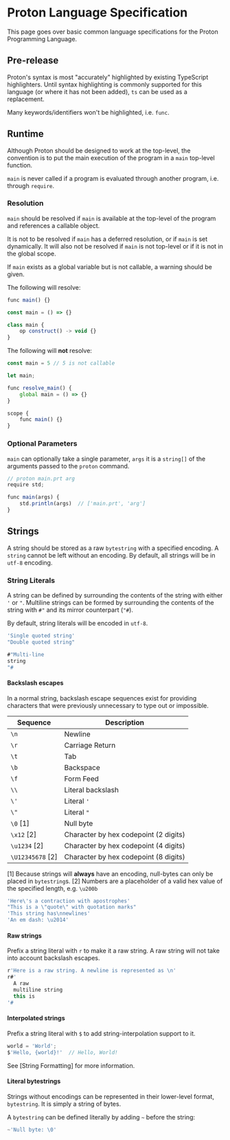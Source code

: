 # Proton Language Specification
This page goes over basic common language specifications for the Proton Programming Language.

## Pre-release
Proton's syntax is most "accurately" highlighted by existing TypeScript highlighters.
Until syntax highlighting is commonly supported for this language (or where it has not been added), `ts` can be used as a replacement.

Many keywords/identifiers won't be highlighted, i.e. `func`.

## Runtime
Although Proton should be designed to work at the top-level, the convention is to put the main execution of the program in
a `main` top-level function.

`main` is never called if a program is evaluated through another program, i.e. through `require`.

### Resolution
`main` should be resolved if `main` is available at the top-level of the program and references a callable object.

It is not to be resolved if `main` has a deferred resolution, or if `main` is set dynamically.
It will also not be resolved if `main` is not top-level or if it is not in the global scope.

If `main` exists as a global variable but is not callable, a warning should be given.

The following will resolve:
```ts
func main() {}
```
```ts
const main = () => {}
```
```ts
class main {
    op construct() -> void {}
}
```

The following will **not** resolve:
```ts
const main = 5 // 5 is not callable
```
```ts
let main;

func resolve_main() {
    global main = () => {}
}
```
```ts
scope {
    func main() {}
}
```

### Optional Parameters
`main` can optionally take a single parameter, `args` it is a `string[]` of the arguments passed to the `proton` command.

```ts
// proton main.prt arg
require std;

func main(args) {
    std.println(args)  // ['main.prt', 'arg']
}
```

## Strings
A string should be stored as a raw `bytestring` with a specified encoding. A `string` cannot be left without an encoding.
By default, all strings will be in `utf-8` encoding.

### String Literals
A string can be defined by surrounding the contents of the string with either `'` or `"`.
Multiline strings can be formed by surrounding the contents of the string with `#"` and its mirror counterpart (`"#`).

By default, string literals will be encoded in `utf-8`.

```ts
'Single quoted string'
"Double quoted string"

#"Multi-line
string
"#
```

#### Backslash escapes
In a normal string, backslash escape sequences exist for providing characters that were previously unnecessary to type out or impossible.

|     Sequence     |              Description              |
| ---------------- | ------------------------------------- |
| `\n`             | Newline                               |
| `\r`             | Carriage Return                       |
| `\t`             | Tab                                   |
| `\b`             | Backspace                             |
| `\f`             | Form Feed                             |
| `\\`             | Literal backslash                     |
| `\'`             | Literal `'`                           |
| `\"`             | Literal `"`                           |
| `\0` [1]         | Null byte                             |
| `\x12` [2]       | Character by hex codepoint (2 digits) |
| `\u1234` [2]     | Character by hex codepoint (4 digits) |
| `\U12345678` [2] | Character by hex codepoint (8 digits) |

[1] Because strings will **always** have an encoding, null-bytes can only be placed in `bytestring`s.
[2] Numbers are a placeholder of a valid hex value of the specified length, e.g. `\u200b`

```ts
'Here\'s a contraction with apostrophes'
"This is a \"quote\" with quotation marks"
'This string has\nnewlines'
'An em dash: \u2014'
```

#### Raw strings
Prefix a string literal with `r` to make it a raw string. A raw string will not take into account backslash escapes.

```ts
r'Here is a raw string. A newline is represented as \n'
r#'
  A raw
  multiline string
  this is
'#
```

#### Interpolated strings
Prefix a string literal with `$` to add string-interpolation support to it.

```ts
world = 'World';
$'Hello, {world}!'  // Hello, World!
```

See [String Formatting] for more information.

#### Literal bytestrings
Strings without encodings can be represented in their lower-level format, `bytestring`. It is simply a string of bytes.

A `bytestring` can be defined literally by adding `~` before the string:
```ts
~'Null byte: \0'
```

